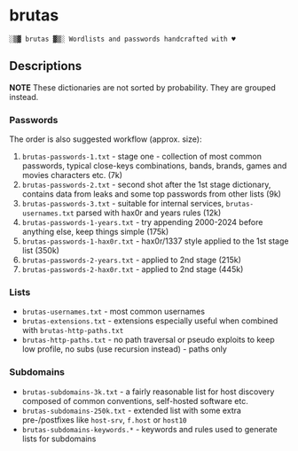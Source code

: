 # brutas

    ░▒▓ brutas ▓▒░ Wordlists and passwords handcrafted with ♥

## Descriptions

**NOTE** These dictionaries are not sorted by probability. They are grouped instead.

### Passwords

The order is also suggested workflow (approx. size):

1. `brutas-passwords-1.txt` - stage one - collection of most common passwords, typical close-keys combinations, bands, brands, games and movies characters etc. (7k)
2. `brutas-passwords-2.txt` - second shot after the 1st stage dictionary, contains data from leaks and some top passwords from other lists (9k)
3. `brutas-passwords-3.txt` - suitable for internal services, `brutas-usernames.txt` parsed with hax0r and years rules (12k)
4. `brutas-passwords-1-years.txt` - try appending 2000-2024 before anything else, keep things simple (175k)
5. `brutas-passwords-1-hax0r.txt` - hax0r/1337 style applied to the 1st stage list (350k)
6. `brutas-passwords-2-years.txt` - applied to 2nd stage (215k)
7. `brutas-passwords-2-hax0r.txt` - applied to 2nd stage (445k)

### Lists

* `brutas-usernames.txt` - most common usernames
* `brutas-extensions.txt` - extensions especially useful when combined with `brutas-http-paths.txt`
* `brutas-http-paths.txt` - no path traversal or pseudo exploits to keep low profile, no subs (use recursion instead) - paths only

### Subdomains

* `brutas-subdomains-3k.txt` - a fairly reasonable list for host discovery composed of common conventions, self-hosted software etc.
* `brutas-subdomains-250k.txt` - extended list with some extra pre-/postfixes like `host-srv`, `f.host` or `host10`
* `brutas-subdomains-keywords.*` - keywords and rules used to generate lists for subdomains